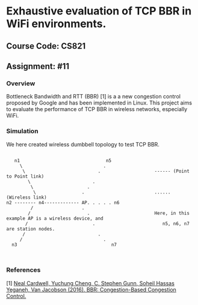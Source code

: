 # Exhaustive evaluation of TCP BBR in WiFi environments.

## Course Code: CS821

## Assignment: #11

### Overview
Bottleneck Bandwidth and RTT (BBR) [1] is a a new congestion control proposed by Google and has been implemented in Linux. This project aims to evaluate the performance of TCP BBR in wireless networks, especially WiFi.

### Simulation
We here created wireless dumbbell topology to test TCP BBR.

 ``` 
  
    n1                                n5  
      \                              .
       \                           .                    ------ (Point to Point link)
         \                       .                                  
          \                    .
           \                 .                          ...... (Wireless link)
n2 -------- n4------------- AP. . . . . n6
          /                  .
         /                     .                        Here, in this example AP is a wireless device, and 
        /                        .                         n5, n6, n7 are station nodes.       
       /                           .
      /                              .
   n3                                   n7    
                                              
                                            
```
### References

[1] [Neal Cardwell, Yuchung Cheng, C. Stephen Gunn, Soheil Hassas Yeganeh, Van Jacobson (2016). BBR: Congestion-Based Congestion Control.](https://queue.acm.org/detail.cfm?id=3022184)
